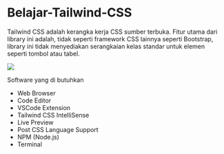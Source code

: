 # Belajar-Tailwind-CSS

Tailwind CSS adalah kerangka kerja CSS sumber terbuka. Fitur utama dari library ini adalah, tidak seperti framework CSS lainnya seperti Bootstrap, library ini tidak menyediakan serangkaian kelas standar untuk elemen seperti tombol atau tabel.

<img src="https://seeklogo.com/images/T/tailwind-css-logo-5AD4175897-seeklogo.com.png" >

Software yang di butuhkan
<ul>
  <li> Web Browser </li>
  <li> Code Editor </li>
  <li> VSCode Extension </li>
  <li> Tailwind CSS IntelliSense </li>
  <li> Live Preview </li>
  <li> Post CSS Language Support </li>
  <li> NPM (Node.js) </li>
  <li> Terminal </li>
</ul>
